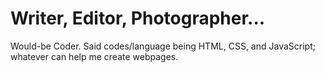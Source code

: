 # Writer, Editor, Photographer...
Would-be Coder. 
Said codes/language being HTML, CSS, and JavaScript; whatever can help me create webpages.

